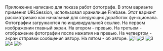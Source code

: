 Приложение написано для показа работ фотографа. В этом варианте применил URLSession, использовал хранилище Firebase. Этот вариант рассматриваю как начальный для следующих доработок функционала. Фотографии загружаются по индивидуальной ссылке. На первом изображении главный экран. На втором - превью. На третьем - отображение фотографии после нажатия на превью. На четвертом - экран отправки сообщения автору. На пятом - об авторе. ![1](https://github.com/nik97111/Internship/assets/70099213/f9817a66-6bac-43d6-ab48-b95ddd81254b)
![2](https://github.com/nik97111/Internship/assets/70099213/989cc2f6-43e2-40ed-876a-aabfdfe3082e)
![3](https://github.com/nik97111/Internship/assets/70099213/755ac73f-6515-41af-812a-46a573d1684c)
![4](https://github.com/nik97111/Internship/assets/70099213/69898435-81bc-49fe-be63-2d7043d86bed)
![5](https://github.com/nik97111/Internship/assets/70099213/721ac87c-6546-48ad-9aa9-6d1a166494aa)
